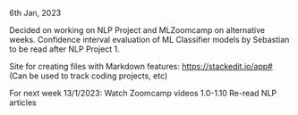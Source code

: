 6th Jan, 2023

Decided on working on NLP Project and MLZoomcamp on alternative weeks.
Confidence interval evaluation of ML Classifier models by Sebastian to be read after NLP Project 1.

Site for creating files with Markdown features: https://stackedit.io/app# (Can be used to track coding projects, etc)

For next week 13/1/2023: 
Watch Zoomcamp videos 1.0-1.10
Re-read NLP articles
